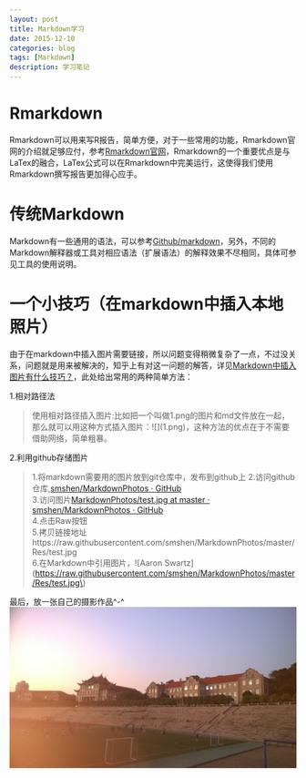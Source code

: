 ```yaml
---
layout: post
title: Markdown学习 
date: 2015-12-10
categories: blog
tags: [Markdown]
description: 学习笔记
---
```


Rmarkdown
========
Rmarkdown可以用来写R报告，简单方便，对于一些常用的功能，Rmarkdown官网的介绍就足够应付，参考[Rmarkdown官网](http://rmarkdown.rstudio.com/)，Rmarkdown的一个重要优点是与LaTex的融合，LaTex公式可以在Rmarkdown中完美运行，这使得我们使用Rmarkdown撰写报告更加得心应手。


传统Markdown
========
Markdown有一些通用的语法，可以参考[Github/markdown](https://github.com/younghz/Markdown)，另外，不同的Markdown解释器或工具对相应语法（扩展语法）的解释效果不尽相同，具体可参见工具的使用说明。

一个小技巧（在markdown中插入本地照片）
========
由于在markdown中插入图片需要链接，所以问题变得稍微复杂了一点，不过没关系，问题就是用来被解决的，知乎上有对这一问题的解答，详见[Markdown中插入图片有什么技巧？](http://www.zhihu.com/question/21065229)，此处给出常用的两种简单方法：

1.相对路径法
>使用相对路径插入图片:比如把一个叫做1.png的图片和md文件放在一起，那么就可以用这种方式插入图片：!\[\]\(1.png\)，这种方法的优点在于不需要借助网络，简单粗暴。

2.利用github存储图片
>1.将markdown需要用的图片放到git仓库中，发布到github上
2.访问github仓库,[smshen/MarkdownPhotos · GitHub](https://github.com/smshen/MarkdownPhotos)     
3.访问图片[MarkdownPhotos/test.jpg at master · smshen/MarkdownPhotos · GitHub](https://github.com/smshen/MarkdownPhotos/blob/master/Res/test.jpg)     
4.点击Raw按钮     
5.拷贝链接地址https://raw.githubusercontent.com/smshen/MarkdownPhotos/master/Res/test.jpg     
6.在Markdown中引用图片，!\[Aaron Swartz\]\(https://raw.githubusercontent.com/smshen/MarkdownPhotos/master/Res/test.jpg\)



最后，放一张自己的摄影作品^-^ 
![夕阳下的上弦场](gound.jpg)